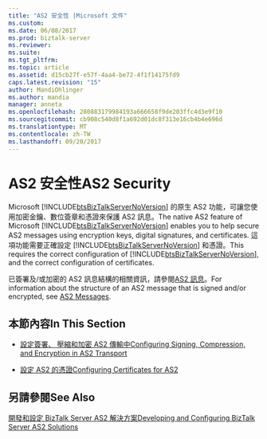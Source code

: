 ```yaml
---
title: "AS2 安全性 |Microsoft 文件"
ms.custom: 
ms.date: 06/08/2017
ms.prod: biztalk-server
ms.reviewer: 
ms.suite: 
ms.tgt_pltfrm: 
ms.topic: article
ms.assetid: d15cb27f-e57f-4aa4-be72-4f1f14175fd9
caps.latest.revision: "15"
author: MandiOhlinger
ms.author: mandia
manager: anneta
ms.openlocfilehash: 280883179984193a666658f9de203ffc4d3e9f10
ms.sourcegitcommit: cb908c540d8f1a692d01dc8f313e16cb4b4e696d
ms.translationtype: MT
ms.contentlocale: zh-TW
ms.lasthandoff: 09/20/2017
---
```

# <a name="as2-security"></a><span data-ttu-id="8f81a-102">AS2 安全性</span><span class="sxs-lookup"><span data-stu-id="8f81a-102">AS2 Security</span></span>
<span data-ttu-id="8f81a-103">Microsoft [!INCLUDE[btsBizTalkServerNoVersion](../includes/btsbiztalkservernoversion-md.md)] 的原生 AS2 功能，可讓您使用加密金鑰、數位簽章和憑證來保護 AS2 訊息。</span><span class="sxs-lookup"><span data-stu-id="8f81a-103">The native AS2 feature of Microsoft [!INCLUDE[btsBizTalkServerNoVersion](../includes/btsbiztalkservernoversion-md.md)] enables you to help secure AS2 messages using encryption keys, digital signatures, and certificates.</span></span> <span data-ttu-id="8f81a-104">這項功能需要正確設定 [!INCLUDE[btsBizTalkServerNoVersion](../includes/btsbiztalkservernoversion-md.md)] 和憑證。</span><span class="sxs-lookup"><span data-stu-id="8f81a-104">This requires the correct configuration of [!INCLUDE[btsBizTalkServerNoVersion](../includes/btsbiztalkservernoversion-md.md)], and the correct configuration of certificates.</span></span>  
  
 <span data-ttu-id="8f81a-105">已簽署及/或加密的 AS2 訊息結構的相關資訊，請參閱[AS2 訊息](../core/as2-messages.md)。</span><span class="sxs-lookup"><span data-stu-id="8f81a-105">For information about the structure of an AS2 message that is signed and/or encrypted, see [AS2 Messages](../core/as2-messages.md).</span></span>  
  
## <a name="in-this-section"></a><span data-ttu-id="8f81a-106">本節內容</span><span class="sxs-lookup"><span data-stu-id="8f81a-106">In This Section</span></span>  
  
-   [<span data-ttu-id="8f81a-107">設定簽署、 壓縮和加密 AS2 傳輸中</span><span class="sxs-lookup"><span data-stu-id="8f81a-107">Configuring Signing, Compression, and Encryption in AS2 Transport</span></span>](../core/configuring-signing-compression-and-encryption-in-as2-transport.md)  
  
-   [<span data-ttu-id="8f81a-108">設定 AS2 的憑證</span><span class="sxs-lookup"><span data-stu-id="8f81a-108">Configuring Certificates for AS2</span></span>](../core/configuring-certificates-for-as2.md)  
  
## <a name="see-also"></a><span data-ttu-id="8f81a-109">另請參閱</span><span class="sxs-lookup"><span data-stu-id="8f81a-109">See Also</span></span>  
 [<span data-ttu-id="8f81a-110">開發和設定 BizTalk Server AS2 解決方案</span><span class="sxs-lookup"><span data-stu-id="8f81a-110">Developing and Configuring BizTalk Server AS2 Solutions</span></span>](../core/developing-and-configuring-biztalk-server-as2-solutions.md)